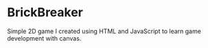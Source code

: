 # BrickBreaker
Simple 2D game I created using HTML and JavaScript to learn game development with canvas.

